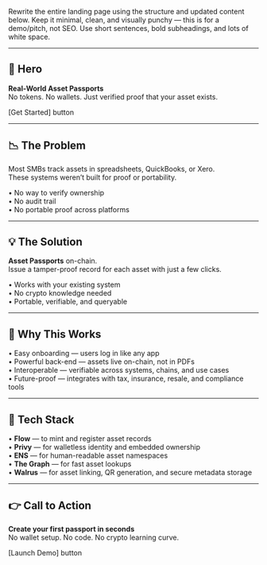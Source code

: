 Rewrite the entire landing page using the structure and updated content below. Keep it minimal, clean, and visually punchy — this is for a demo/pitch, not SEO. Use short sentences, bold subheadings, and lots of white space.

---

## 🎯 Hero

**Real-World Asset Passports**  
No tokens. No wallets. Just verified proof that your asset exists.

[Get Started] button

---

## 📉 The Problem

Most SMBs track assets in spreadsheets, QuickBooks, or Xero.  
These systems weren’t built for proof or portability.

• No way to verify ownership  
• No audit trail  
• No portable proof across platforms  

---

## 💡 The Solution

**Asset Passports** on-chain.  
Issue a tamper-proof record for each asset with just a few clicks.

• Works with your existing system  
• No crypto knowledge needed  
• Portable, verifiable, and queryable  

---

## 🚀 Why This Works

• Easy onboarding — users log in like any app  
• Powerful back-end — assets live on-chain, not in PDFs  
• Interoperable — verifiable across systems, chains, and use cases  
• Future-proof — integrates with tax, insurance, resale, and compliance tools  

---

## 🧱 Tech Stack

• **Flow** — to mint and register asset records  
• **Privy** — for walletless identity and embedded ownership  
• **ENS** — for human-readable asset namespaces  
• **The Graph** — for fast asset lookups  
• **Walrus** — for asset linking, QR generation, and secure metadata storage  

---

## 👉 Call to Action

**Create your first passport in seconds**  
No wallet setup. No code. No crypto learning curve.

[Launch Demo] button

